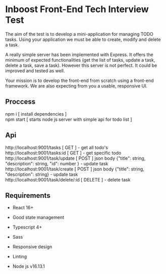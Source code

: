# Inboost Front-End Tech Interview Test

The aim of the test is to develop a mini-application for managing TODO tasks. Using your application we must be able to create, modify and delete a task.

A really simple server has been implemented with Express. It offers the minimum of expected functionalities (get the list of tasks, update a task, delete a task, save a task). However this server is not perfect. It could be improved and tested as well.

Your mission is to develop the front-end from scratch using a front-end framework. We are also expecting from you a usable, responsive UI.

## Proccess

npm i [ install dependencies ] <br />
npm start [ starts node js server with simple api for todo list ]

## Api

http://localhost:9001/tasks [ GET ] - get all todo's <br />
http://localhost:9001/tasks:id [ GET ] - get specific todo <br />
http://localhost:9001/task/update [ POST ] json body {"title": string, "description": string, "id": number } - update task <br />
http://localhost:9001/task/create [ POST ] json body {"title": string, "description": string} - update task <br />
http://localhost:9001/task/delete/:id [ DELETE ] - delete task <br />

## Requirements

-   React 16+
-   Good state management
-   Typescript 4+
-   Sass
-   Responsive design
-   Linting

-   Node js v16.13.1
